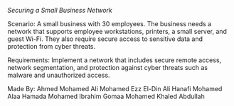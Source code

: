 *Securing a Small Business Network*

Scenario:
A small business with 30 employees. The business needs a network that supports employee workstations, printers, a small server, and guest Wi-Fi. They also require secure access to sensitive data and protection from cyber threats.

Requirements:
Implement a network that includes secure remote access, network segmentation, and protection against cyber threats such as malware and unauthorized access.

Made By:
Ahmed Mohamed Ali Mohamed
Ezz El-Din Ali Hanafi
Mohamed Alaa Hamada
Mohamed Ibrahim Gomaa
Mohamed Khaled Abdullah
